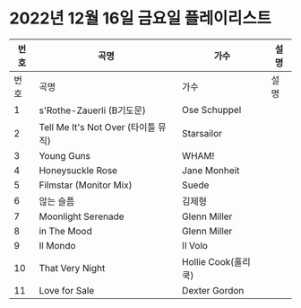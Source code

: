 # 2022년 12월 16일 금요일 플레이리스트

| 번호 | 곡명 | 가수 | 설명 |
|------|------|------|------|
| 번호 | 곡명 | 가수 | 설명 |
| 1 | s'Rothe-Zauerli (B기도문) | Ose Schuppel |  |
| 2 | Tell Me It's Not Over (타이틀 뮤직) | Starsailor |  |
| 3 | Young Guns | WHAM! |  |
| 4 | Honeysuckle Rose | Jane Monheit |  |
| 5 | Filmstar (Monitor Mix) | Suede |  |
| 6 | 않는 슬픔 | 김제형 |  |
| 7 | Moonlight Serenade | Glenn Miller |  |
| 8 | in The Mood | Glenn Miller |  |
| 9 | Il Mondo | Il Volo |  |
| 10 | That Very Night | Hollie Cook(홀리 쿡) |  |
| 11 | Love for Sale | Dexter Gordon |  |
